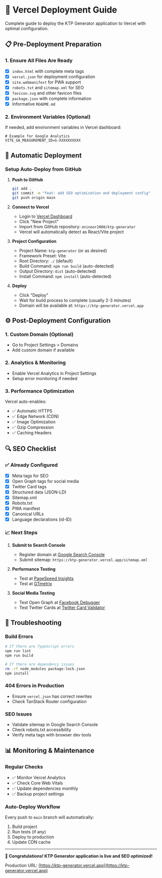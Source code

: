 # 🚀 Vercel Deployment Guide

Complete guide to deploy the KTP Generator application to Vercel with optimal configuration.

## 📋 Pre-Deployment Preparation

### 1. Ensure All Files Are Ready

- [x] `index.html` with complete meta tags
- [x] `vercel.json` for deployment configuration
- [x] `site.webmanifest` for PWA support
- [x] `robots.txt` and `sitemap.xml` for SEO
- [x] `favicon.svg` and other favicon files
- [x] `package.json` with complete information
- [x] Informative `README.md`

### 2. Environment Variables (Optional)

If needed, add environment variables in Vercel dashboard:

```
# Example for Google Analytics
VITE_GA_MEASUREMENT_ID=G-XXXXXXXXXX
```

## 🔄 Automatic Deployment

### Setup Auto-Deploy from GitHub

1. **Push to GitHub**

   ```bash
   git add .
   git commit -m "feat: add SEO optimization and deployment config"
   git push origin main
   ```

2. **Connect to Vercel**

   - Login to [Vercel Dashboard](https://vercel.com/dashboard)
   - Click "New Project"
   - Import from GitHub repository: `oninoor2000/ktp-generator`
   - Vercel will automatically detect as React/Vite project

3. **Project Configuration**

   - Project Name: `ktp-generator` (or as desired)
   - Framework Preset: Vite
   - Root Directory: `./` (default)
   - Build Command: `npm run build` (auto-detected)
   - Output Directory: `dist` (auto-detected)
   - Install Command: `npm install` (auto-detected)

4. **Deploy**
   - Click "Deploy"
   - Wait for build process to complete (usually 2-3 minutes)
   - Domain will be available at: `https://ktp-generator.vercel.app`

## ⚙️ Post-Deployment Configuration

### 1. Custom Domain (Optional)

- Go to Project Settings > Domains
- Add custom domain if available

### 2. Analytics & Monitoring

- Enable Vercel Analytics in Project Settings
- Setup error monitoring if needed

### 3. Performance Optimization

Vercel auto-enables:

- ✅ Automatic HTTPS
- ✅ Edge Network (CDN)
- ✅ Image Optimization
- ✅ Gzip Compression
- ✅ Caching Headers

## 🔍 SEO Checklist

### ✅ Already Configured

- [x] Meta tags for SEO
- [x] Open Graph tags for social media
- [x] Twitter Card tags
- [x] Structured data (JSON-LD)
- [x] Sitemap.xml
- [x] Robots.txt
- [x] PWA manifest
- [x] Canonical URLs
- [x] Language declarations (id-ID)

### 📈 Next Steps

1. **Submit to Search Console**

   - Register domain at [Google Search Console](https://search.google.com/search-console)
   - Submit sitemap: `https://ktp-generator.vercel.app/sitemap.xml`

2. **Performance Testing**

   - Test at [PageSpeed Insights](https://pagespeed.web.dev/)
   - Test at [GTmetrix](https://gtmetrix.com/)

3. **Social Media Testing**
   - Test Open Graph at [Facebook Debugger](https://developers.facebook.com/tools/debug/)
   - Test Twitter Cards at [Twitter Card Validator](https://cards-dev.twitter.com/validator)

## 🔧 Troubleshooting

### Build Errors

```bash
# If there are TypeScript errors
npm run lint
npm run build

# If there are dependency issues
rm -rf node_modules package-lock.json
npm install
```

### 404 Errors in Production

- Ensure `vercel.json` has correct rewrites
- Check TanStack Router configuration

### SEO Issues

- Validate sitemap in Google Search Console
- Check robots.txt accessibility
- Verify meta tags with browser dev tools

## 📊 Monitoring & Maintenance

### Regular Checks

- ✅ Monitor Vercel Analytics
- ✅ Check Core Web Vitals
- ✅ Update dependencies monthly
- ✅ Backup project settings

### Auto-Deploy Workflow

Every push to `main` branch will automatically:

1. Build project
2. Run tests (if any)
3. Deploy to production
4. Update CDN cache

---

**🎉 Congratulations! KTP Generator application is live and SEO optimized!**

Production URL: [https://ktp-generator.vercel.app](https://ktp-generator.vercel.app)

